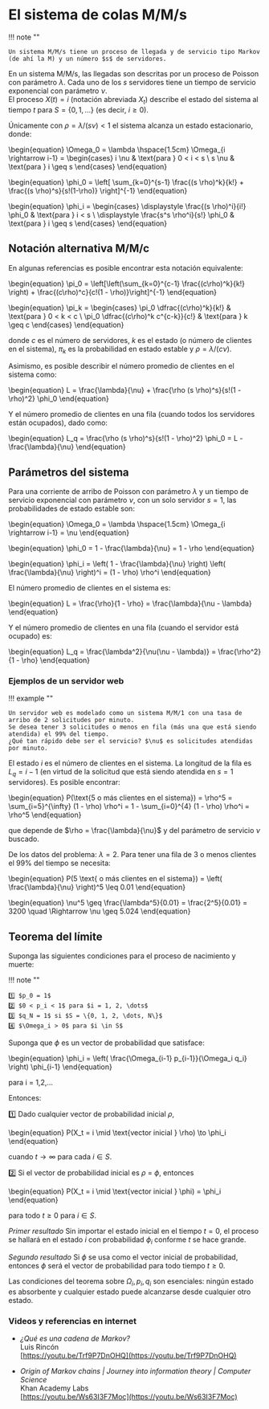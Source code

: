 # El sistema de colas M/M/s

!!! note ""

    Un sistema M/M/s tiene un proceso de llegada y de servicio tipo Markov (de ahí la M) y un número $s$ de servidores.

En un sistema M/M/s, las llegadas son descritas por un proceso de Poisson con parámetro $\lambda$. Cada uno de los $s$ servidores tiene un tiempo de servicio exponencial con parámetro $\nu$.  
El proceso $X(t) = i$ (notación abreviada $X_t$) describe el estado del sistema al tiempo $t$ para $S = \{0, 1, \dots \}$ (es decir, $i \geq 0$).

Únicamente con $\rho = \lambda/(s \nu) < 1$ el sistema alcanza un estado estacionario, donde:

\begin{equation}
\Omega_0 = \lambda \hspace{1.5cm} \Omega_{i \rightarrow i-1} = 
\begin{cases} 
i \nu & \text{para } 0 < i < s \\
s \nu & \text{para } i \geq s
\end{cases}
\end{equation}

\begin{equation}
\phi_0 = \left[ \sum_{k=0}^{s-1} \frac{(s \rho)^k}{k!} + \frac{(s \rho)^s}{s!(1-\rho)} \right]^{-1}
\end{equation}

\begin{equation}
\phi_i =
\begin{cases}
\displaystyle \frac{(s \rho)^i}{i!} \phi_0 & \text{para } i < s \\
\displaystyle \frac{s^s \rho^i}{s!} \phi_0 & \text{para } i \geq s
\end{cases}
\end{equation}

## Notación alternativa M/M/c

En algunas referencias es posible encontrar esta notación equivalente:

\begin{equation}
\pi_0 = \left[\left(\sum_{k=0}^{c-1} \frac{(c\rho)^k}{k!} \right) + \frac{(c\rho)^c}{c!(1 - \rho)}\right]^{-1}
\end{equation}

\begin{equation}
\pi_k =
\begin{cases}
\pi_0 \dfrac{(c\rho)^k}{k!} & \text{para } 0 < k < c \\
\pi_0 \dfrac{(c\rho)^k c^{c-k}}{c!} & \text{para } k \geq c
\end{cases}
\end{equation}

donde $c$ es el número de servidores, $k$ es el estado (o número de clientes en el sistema), $\pi_k$ es la probabilidad en estado estable y $\rho = \lambda/(c \nu)$.

Asimismo, es posible describir el número promedio de clientes en el sistema como:

\begin{equation}
L = \frac{\lambda}{\nu} + \frac{\rho (s \rho)^s}{s!(1 - \rho)^2} \phi_0
\end{equation}

Y el número promedio de clientes en una fila (cuando todos los servidores están ocupados), dado como:

\begin{equation}
L_q = \frac{\rho (s \rho)^s}{s!(1 - \rho)^2} \phi_0 = L - \frac{\lambda}{\nu}
\end{equation}

## Parámetros del sistema

Para una corriente de arribo de Poisson con parámetro $\lambda$ y un tiempo de servicio exponencial con parámetro $\nu$, con un solo servidor $s = 1$, las probabilidades de estado estable son:

\begin{equation}
\Omega_0 = \lambda \hspace{1.5cm} \Omega_{i \rightarrow i-1} = \nu
\end{equation}

\begin{equation}
\phi_0 = 1 - \frac{\lambda}{\nu} = 1 - \rho
\end{equation}

\begin{equation}
\phi_i = \left( 1 - \frac{\lambda}{\nu} \right) \left( \frac{\lambda}{\nu} \right)^i = (1 - \rho) \rho^i
\end{equation}

El número promedio de clientes en el sistema es:

\begin{equation}
L = \frac{\rho}{1 - \rho} = \frac{\lambda}{\nu - \lambda}
\end{equation}

Y el número promedio de clientes en una fila (cuando el servidor está ocupado) es:

\begin{equation}
L_q = \frac{\lambda^2}{\nu(\nu - \lambda)} = \frac{\rho^2}{1 - \rho}
\end{equation}

### Ejemplos de un servidor web

!!! example ""

    Un servidor web es modelado como un sistema M/M/1 con una tasa de arribo de 2 solicitudes por minuto.  
    Se desea tener 3 solicitudes o menos en fila (más una que está siendo atendida) el 99% del tiempo.  
    ¿Qué tan rápido debe ser el servicio? $\nu$ es solicitudes atendidas por minuto.

El estado $i$ es el número de clientes en el sistema. La longitud de la fila es $L_q = i - 1$ (en virtud de la solicitud que está siendo atendida en $s = 1$ servidores). Es posible encontrar:

\begin{equation}
P(\text{5 o más clientes en el sistema}) = \rho^5 = \sum_{i=5}^{\infty} (1 - \rho) \rho^i = 1 - \sum_{i=0}^{4} (1 - \rho) \rho^i = \rho^5
\end{equation}

que depende de $\rho = \frac{\lambda}{\nu}$ y del parámetro de servicio $\nu$ buscado.

De los datos del problema: $\lambda = 2$. Para tener una fila de 3 o menos clientes el 99% del tiempo se necesita:

\begin{equation}
P(5 \text{ o más clientes en el sistema}) = \left( \frac{\lambda}{\nu} \right)^5 \leq 0.01
\end{equation}

\begin{equation}
\nu^5 \geq \frac{\lambda^5}{0.01} = \frac{2^5}{0.01} = 3200 \quad \Rightarrow \nu \geq 5.024
\end{equation}


## Teorema del límite

Suponga las siguientes condiciones para el proceso de nacimiento y muerte:

!!! note ""

    1️⃣ $p_0 = 1$  
    2️⃣ $0 < p_i < 1$ para $i = 1, 2, \dots$  
    3️⃣ $q_N = 1$ si $S = \{0, 1, 2, \dots, N\}$  
    4️⃣ $\Omega_i > 0$ para $i \in S$

Suponga que $\phi$ es un vector de probabilidad que satisface:

\begin{equation}
\phi_i = \left( \frac{\Omega_{i-1} p_{i-1}}{\Omega_i q_i} \right) \phi_{i-1}
\end{equation}

para i = 1,2,...

Entonces:

1️⃣ Dado cualquier vector de probabilidad inicial $\rho$,

\begin{equation}
P(X_t = i \mid \text{vector inicial } \rho) \to \phi_i
\end{equation}

cuando $t \rightarrow \infty$ para cada $i \in S$.

2️⃣ Si el vector de probabilidad inicial es $\rho$ = $\phi$, entonces

\begin{equation}
P(X_t = i \mid \text{vector inicial } \phi) = \phi_i 
\end{equation}

para todo $t \geq 0$ para $i \in S$.

*Primer resultado*
Sin importar el estado inicial en el tiempo $t = 0$, el proceso se hallará en el estado $i$ con probabilidad $\phi_i$ conforme $t$ se hace grande.

*Segundo resultado*
Si $\phi$ se usa como el vector inicial de probabilidad, entonces $\phi$ será el vector de probabilidad para todo tiempo $t \geq 0$.

Las condiciones del teorema sobre $\Omega_i, p_i, q_i$ son esenciales: ningún estado es absorbente y cualquier estado puede alcanzarse desde cualquier otro estado.

### Videos y referencias en internet

- *¿Qué es una cadena de Markov?*  
  Luis Rincón  
  [https://youtu.be/Trf9P7DnOHQ](https://youtu.be/Trf9P7DnOHQ)

- *Origin of Markov chains | Journey into information theory | Computer Science*  
  Khan Academy Labs  
  [https://youtu.be/Ws63I3F7Moc](https://youtu.be/Ws63I3F7Moc)

